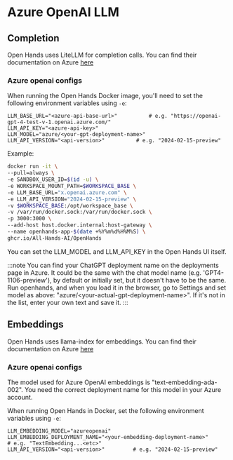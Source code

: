 # Azure OpenAI LLM

## Completion

Open Hands uses LiteLLM for completion calls. You can find their documentation on Azure [here](https://docs.litellm.ai/docs/providers/azure)

### Azure openai configs

When running the Open Hands Docker image, you'll need to set the following environment variables using `-e`:

```
LLM_BASE_URL="<azure-api-base-url>"          # e.g. "https://openai-gpt-4-test-v-1.openai.azure.com/"
LLM_API_KEY="<azure-api-key>"
LLM_MODEL="azure/<your-gpt-deployment-name>"
LLM_API_VERSION="<api-version>"          # e.g. "2024-02-15-preview"
```

Example:
```bash
docker run -it \
--pull=always \
-e SANDBOX_USER_ID=$(id -u) \
-e WORKSPACE_MOUNT_PATH=$WORKSPACE_BASE \
-e LLM_BASE_URL="x.openai.azure.com" \
-e LLM_API_VERSION="2024-02-15-preview" \
-v $WORKSPACE_BASE:/opt/workspace_base \
-v /var/run/docker.sock:/var/run/docker.sock \
-p 3000:3000 \
--add-host host.docker.internal:host-gateway \
--name openhands-app-$(date +%Y%m%d%H%M%S) \
ghcr.io/All-Hands-AI/OpenHands
```

You can set the LLM_MODEL and LLM_API_KEY in the Open Hands UI itself.

:::note
You can find your ChatGPT deployment name on the deployments page in Azure. It could be the same with the chat model name (e.g. 'GPT4-1106-preview'), by default or initially set, but it doesn't have to be the same. Run openhands, and when you load it in the browser, go to Settings and set model as above: "azure/&lt;your-actual-gpt-deployment-name&gt;". If it's not in the list, enter your own text and save it.
:::

## Embeddings

Open Hands uses llama-index for embeddings. You can find their documentation on Azure [here](https://docs.llamaindex.ai/en/stable/api_reference/embeddings/azure_openai/)

### Azure openai configs

The model used for Azure OpenAI embeddings is "text-embedding-ada-002".
You need the correct deployment name for this model in your Azure account.

When running Open Hands in Docker, set the following environment variables using `-e`:

```
LLM_EMBEDDING_MODEL="azureopenai"
LLM_EMBEDDING_DEPLOYMENT_NAME="<your-embedding-deployment-name>"        # e.g. "TextEmbedding...<etc>"
LLM_API_VERSION="<api-version>"         # e.g. "2024-02-15-preview"
```
